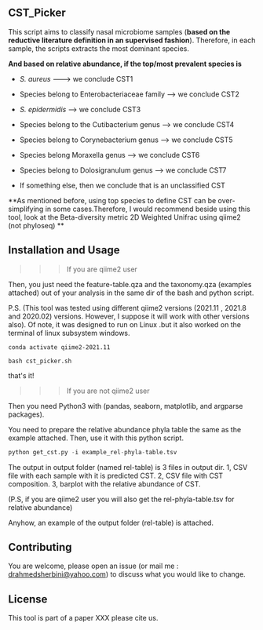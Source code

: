 ## CST_Picker

This script aims to classify nasal microbiome samples (**based on the reductive literature definition in an supervised fashion**). Therefore, in each sample, the scripts extracts the most dominant species. 

**And based on relative abundance, if the  top/most prevalent species is**

* _S. aureus_  ---> we conclude CST1

* Species belong to Enterobacteriaceae family --> we conclude CST2

* _S. epidermidis_ --> we conclude CST3

* Species belong to the Cutibacterium genus --> we conclude CST4

* Species belong to Corynebacterium genus --> we conclude CST5

* Species belong Moraxella genus -->  we conclude CST6

* Species belong to Dolosigranulum genus -->  we conclude CST7

* If something else, then we conclude that is an unclassified CST

**As mentioned before, using top species to define CST can be over-simplifying in some cases.Therefore, I would recommend beside using this tool, look at the Beta-diversity metric 2D Weighted Unifrac using qiime2 (not phyloseq) **

## Installation and Usage

>>> If you are qiime2 user 

Then, you just need the feature-table.qza and the taxonomy.qza (examples attached) out of your analysis in the same dir of the bash and python script.

P.S. (This tool was tested using different qiime2 versions  (2021.11 , 2021.8 and 2020.02) versions. However, I suppose it will work with other versions also). Of note, it was designed to run on Linux .but it also worked on the terminal of linux subsystem windows.


```
conda activate qiime2-2021.11

bash cst_picker.sh
```
that's it!

>>> If you are not qiime2 user

Then you need Python3 with (pandas, seaborn, matplotlib, and argparse packages). 

You need to prepare the relative abundance phyla table the same as the example attached. Then, use it with this python script.

```python
python get_cst.py -i example_rel-phyla-table.tsv
```

The output in output folder (named rel-table) is 3 files in output dir. 1, CSV file with each sample with it is predicted CST. 2, CSV file with CST composition. 3, barplot with the relative abundance of CST.

(P.S, if you are qiime2 user you will also get the rel-phyla-table.tsv for relative abundance)

Anyhow, an example of the output folder (rel-table) is attached.


## Contributing

You are welcome, please open an issue (or mail me : drahmedsherbini@yahoo.com) to discuss what you would like to change.


## License
This tool is part of a paper XXX please cite us.
